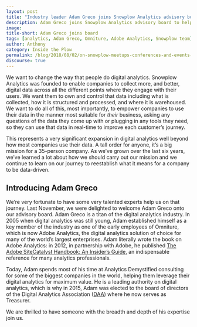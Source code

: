 ```yaml
---
layout: post
title: "Industry leader Adam Greco joins Snowplow Analytics advisory board"
description: Adam Greco joins Snowplow Analytics advisory board to help us grow
image:
title-short: Adam Greco joins board
tags: [analytics, Adam Greco, Omniture, Adobe Analytics, Snowplow team]
author: Anthony
category: Inside the Plow
permalink: /blog/2018/08/02/on-snowplow-meetups-conferences-and-events-in-september-2018/
discourse: true
---
```


We want to change the way that people do digital analytics. Snowplow Analytics was founded to enable companies to collect more, and better, digital data across all the different points where they engage with their users. We want them to own and control that data including what is collected, how it is structured and processed, and where it is warehoused. We want to do all of this, most importantly, to empower companies to use their data in the manner most suitable for *their* business, asking any questions of the data they come up with or plugging in any tools they need, so they can use that data in real-time to improve each customer’s journey.

This represents a very significant expansion in digital analytics well beyond how most companies use their data. A tall order for anyone, it’s a big mission for a 35-person company. As we’ve grown over the last six years, we’ve learned a lot about how we should carry out our mission and we continue to learn on our journey to reestablish what it means for a company to be data-driven.

<h2 id="adam greco">Introducing Adam Greco</h2>

We’re very fortunate to have some very talented experts help us on that journey. Last November, we were delighted to welcome Adam Greco onto our advisory board. Adam Greco is a titan of the digital analytics industry. In 2005 when digital analytics was still young, Adam established himself as a key member of the industry as one of the early employees of Omniture, which is now Adobe Analytics, the digital analytics solution of choice for many of the world’s largest enterprises. Adam literally wrote the book on Adobe Analytics: in 2012, in partnership with Adobe, he published [The Adobe SiteCatalyst Handbook: An Insider’s Guide][book], an indispensable reference for many analytics professionals.

Today, Adam spends most of his time at Analytics Demystified consulting for some of the biggest companies in the world, helping them leverage their digital analytics for maximum value. He is a leading authority on digital analytics, which is why in 2015, Adam was elected to the board of directors of the Digital Analytics Association ([DAA][daa]) where he now serves as Treasurer.

We are thrilled to have someone with the breadth and depth of his expertise join us.





[book]: https://www.amazon.com/Adobe-SiteCatalyst-Handbook-Insiders-Guide/dp/032185991X/


[daa]: https://www.digitalanalyticsassociation.org/
